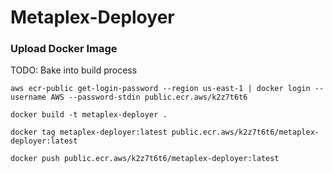 # Metaplex-Deployer


### Upload Docker Image
TODO: Bake into build process

`aws ecr-public get-login-password --region us-east-1 | docker login --username AWS --password-stdin public.ecr.aws/k2z7t6t6`

`docker build -t metaplex-deployer .`

`docker tag metaplex-deployer:latest public.ecr.aws/k2z7t6t6/metaplex-deployer:latest`

`docker push public.ecr.aws/k2z7t6t6/metaplex-deployer:latest`
